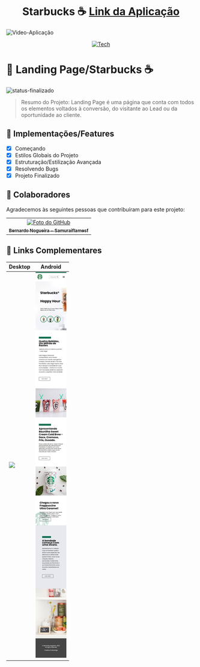 <div align="center">
  
# Starbucks ☕ <a href="https://starbucksflamebox.netlify.app/">Link da Aplicação</a>

</div>

![Video-Aplicação](https://user-images.githubusercontent.com/62897976/185770929-d02ff096-f4fb-4659-9aa0-801fd82a91cf.png)

<div align="center">
  
[![Tech](https://skillicons.dev/icons?i=html,css,js)](https://skillicons.dev)

</div>

# 📄 Landing Page/Starbucks ☕ 
![status-finalizado](https://user-images.githubusercontent.com/62897976/185768561-589083e1-f18f-480b-9709-0ca24acf9c6d.svg)


> Resumo do Projeto: Landing Page é uma página que conta com todos os elementos voltados à conversão, do visitante ao Lead ou da oportunidade ao cliente. 

## 🎯 Implementações/Features

- [x] Começando
- [x] Estilos Globais do Projeto
- [x] Estruturação/Estilização Avançada
- [x] Resolvendo Bugs
- [x] Projeto Finalizado

## 🤝 Colaboradores

Agradecemos às seguintes pessoas que contribuíram para este projeto:

<table>
  <tr>
    <td align="center">
      <a href="#">
        <img src="https://avatars.githubusercontent.com/u/62897976?s=400&u=afa8e717adda64a162c125cbbbcdfa187b86348a&v=4" width="160px;" alt="Foto do GitHub"/><br>
          <sub>
          <b>
          Bernardo Nogueira - Samuraiflamesf
          </b>
        </sub>
      </a>
    </td>
  </tr>
</table>

## 📕 Links Complementares

| Desktop | Android  |
| ------------------- | ------------------- |
| <img src="https://github.com/Samuraiflamesf/LadingPage03-Starbucks/blob/main/components/promisse/desktop.png?raw=true"> | <img src="https://github.com/Samuraiflamesf/LadingPage03-Starbucks/blob/main/components/promisse/Android.png?raw=true"> |
 
